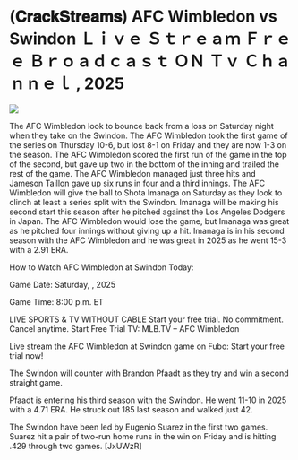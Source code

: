 # (𝐂𝐫𝐚𝐜𝐤𝐒𝐭𝐫𝐞𝐚𝐦𝐬) AFC Wimbledon vs Swindon Ｌｉｖｅ Ｓｔｒｅａｍ Ｆｒｅｅ Ｂｒｏａｄｃａｓｔ ＯＮ Ｔｖ Ｃｈａｎｎｅｌ , 2025  
  
  
[![](https://i.imgur.com/qSNzIqt.png)](https://movie.rssnews.media/HlpISyye.php)  
  
The AFC Wimbledon look to bounce back from a loss on Saturday night when they take on the Swindon. The AFC Wimbledon took the first game of the series on Thursday 10-6, but lost 8-1 on Friday and they are now 1-3 on the season. The AFC Wimbledon scored the first run of the game in the top of the second, but gave up two in the bottom of the inning and trailed the rest of the game. The AFC Wimbledon managed just three hits and Jameson Taillon gave up six runs in four and a third innings. The AFC Wimbledon will give the ball to Shota Imanaga on Saturday as they look to clinch at least a series split with the Swindon. Imanaga will be making his second start this season after he pitched against the Los Angeles Dodgers in Japan. The AFC Wimbledon would lose the game, but Imanaga was great as he pitched four innings without giving up a hit. Imanaga is in his second season with the AFC Wimbledon and he was great in 2025 as he went 15-3 with a 2.91 ERA.

How to Watch AFC Wimbledon at Swindon Today:

Game Date: Saturday, , 2025

Game Time: 8:00 p.m. ET

LIVE SPORTS & TV WITHOUT CABLE
Start your free trial. No commitment. Cancel anytime.
Start Free Trial
TV: MLB.TV – AFC Wimbledon

Live stream the AFC Wimbledon at Swindon game on Fubo: Start your free trial now!

The Swindon will counter with Brandon Pfaadt as they try and win a second straight game.

Pfaadt is entering his third season with the Swindon. He went 11-10 in 2025 with a 4.71 ERA. He struck out 185 last season and walked just 42.

The Swindon have been led by Eugenio Suarez in the first two games. Suarez hit a pair of two-run home runs in the win on Friday and is hitting .429 through two games. [JxUWzR]